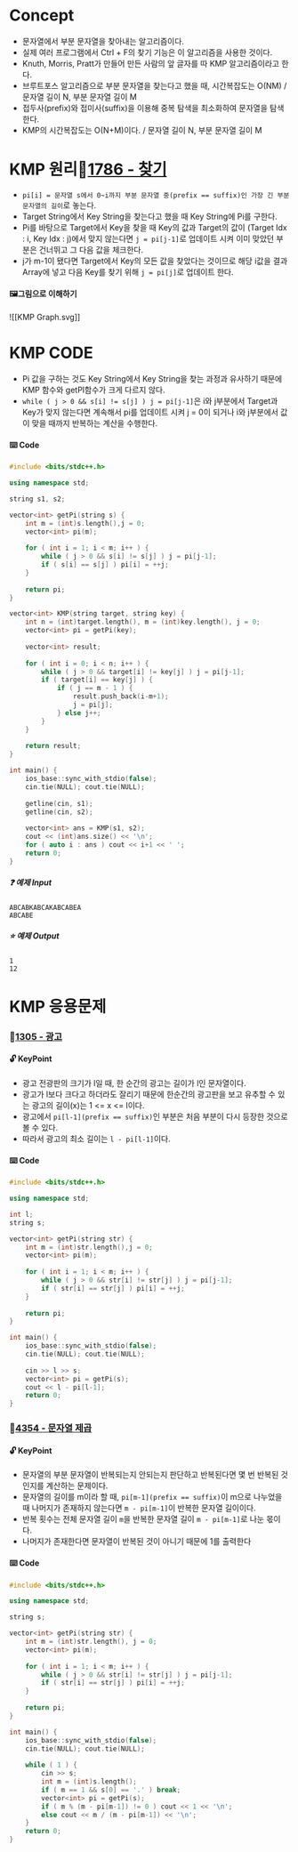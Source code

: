 # Concept
- 문자열에서 부분 문자열을 찾아내는 알고리즘이다.
- 실제 여러 프로그램에서 Ctrl + F의 찾기 기능은 이 알고리즘을 사용한 것이다.
- Knuth, Morris, Pratt가 만들어 만든 사람의 앞 글자를 따 KMP 알고리즘이라고 한다.
- 브루트포스 알고리즘으로 부분 문자열을 찾는다고 했을 때, 시간복잡도는 O(NM) / 문자열 길이 N, 부분 문자열 길이 M
- 접두사(prefix)와 접미사(suffix)을 이용해 중복 탐색을 최소화하여 문자열을 탐색한다.
- KMP의 시간복잡도는 O(N+M)이다. / 문자열 길이 N, 부분 문자열 길이 M
# KMP 원리📑[1786 - 찾기](https://www.acmicpc.net/problem/1786)
- `pi[i] = 문자열 s에서 0~i까지 부분 문자열 중(prefix == suffix)인 가장 긴 부분 문자열의 길이`로 놓는다.
- Target String에서 Key String을 찾는다고 했을 때 Key String에 Pi를 구한다.
- Pi를 바탕으로 Target에서 Key을 찾을 때 Key의 값과 Target의 값이 (Target Idx : i, Key Idx : j)에서 맞지 않는다면 `j = pi[j-1]`로 업데이트 시켜 이미 맞았던 부분은 건너뛰고 그 다음 값을 체크한다.
- j가 m-1이 됐다면 Target에서 Key의 모든 값을 찾았다는 것이므로 해당 i값을 결과 Array에 넣고 다음 Key를 찾기 위해 `j = pi[j]`로 업데이트 한다.
#### 🖼️그림으로 이해하기
![[KMP Graph.svg]]
# KMP CODE
- Pi 값을 구하는 것도 Key String에서 Key String을 찾는 과정과 유사하기 때문에 KMP 함수와 getPI함수가 크게 다르지 않다.
- `while ( j > 0 && s[i] != s[j] ) j = pi[j-1]`은 i와 j부분에서 Target과 Key가 맞지 않는다면 계속해서 pi를 업데이트 시켜 j = 0이 되거나 i와 j부분에서 값이 맞을 때까지 반복하는 계산을 수행한다.
#### ⌨️ Code
```cpp
#include <bits/stdc++.h>

using namespace std;

string s1, s2;

vector<int> getPi(string s) {
    int m = (int)s.length(),j = 0;
    vector<int> pi(m);
    
    for ( int i = 1; i < m; i++ ) {
        while ( j > 0 && s[i] != s[j] ) j = pi[j-1];
        if ( s[i] == s[j] ) pi[i] = ++j;
    }
    
    return pi;
}

vector<int> KMP(string target, string key) {
    int n = (int)target.length(), m = (int)key.length(), j = 0;
    vector<int> pi = getPi(key);
    
    vector<int> result;
    
    for ( int i = 0; i < n; i++ ) {
        while ( j > 0 && target[i] != key[j] ) j = pi[j-1];
        if ( target[i] == key[j] ) {
            if ( j == m - 1 ) {
                result.push_back(i-m+1);
                j = pi[j];
            } else j++;
        }
    }
    
    return result;
}

int main() {
    ios_base::sync_with_stdio(false);
    cin.tie(NULL); cout.tie(NULL);
    
    getline(cin, s1);
    getline(cin, s2);
    
    vector<int> ans = KMP(s1, s2);
    cout << (int)ans.size() << '\n';
    for ( auto i : ans ) cout << i+1 << ' ';
    return 0;
}
```
##### ❓ 예제 Input
	ABCABKABCAKABCABEA
	ABCABE
##### ⭐ 예제 Output
	1
	12
# KMP 응용문제
### 📑[1305 - 광고](https://www.acmicpc.net/problem/1305)
#### 🔓 KeyPoint
- 광고 전광판의 크기가 l일 때, 한 순간의 광고는 길이가 l인 문자열이다.
- 광고가 l보다 크다고 하더라도 잘리기 때문에 한순간의 광고판을 보고 유추할 수 있는 광고의 길이(x)는 1 <= x <= l이다.
- 광고에서 `pi[l-1](prefix == suffix)`인 부분은 처음 부분이 다시 등장한 것으로 볼 수 있다.
- 따라서 광고의 최소 길이는 `l - pi[l-1]`이다.
#### ⌨️ Code
```cpp
#include <bits/stdc++.h>

using namespace std;

int l;
string s;

vector<int> getPi(string str) {
    int m = (int)str.length(),j = 0;
    vector<int> pi(m);
    
    for ( int i = 1; i < m; i++ ) {
        while ( j > 0 && str[i] != str[j] ) j = pi[j-1];
        if ( str[i] == str[j] ) pi[i] = ++j;
    }
    
    return pi;
}

int main() {
    ios_base::sync_with_stdio(false);
    cin.tie(NULL); cout.tie(NULL);
    
    cin >> l >> s;
    vector<int> pi = getPi(s);
    cout << l - pi[l-1];
    return 0;
}
```
### 📑[4354 - 문자열 제곱](https://www.acmicpc.net/problem/4354)
#### 🔓 KeyPoint
- 문자열의 부분 문자열이 반복되는지 안되는지 판단하고 반복된다면 몇 번 반복된 것인지를 계산하는 문제이다.
- 문자열의 길이를 m이라 할 때, `pi[m-1](prefix == suffix)`이 m으로 나누었을 때 나머지가 존재하지 않는다면 `m - pi[m-1]`이 반복한 문자열 길이이다.
- 반복 횟수는 전체 문자열 길이 `m`을 반복한 문자열 길이 `m - pi[m-1]`로 나눈 몫이다.
- 나머지가 존재한다면 문자열이 반복된 것이 아니기 때문에 1를 출력한다
#### ⌨️ Code
```cpp
#include <bits/stdc++.h>

using namespace std;

string s;

vector<int> getPi(string str) {
    int m = (int)str.length(), j = 0;
    vector<int> pi(m);
    
    for ( int i = 1; i < m; i++ ) {
        while ( j > 0 && str[i] != str[j] ) j = pi[j-1];
        if ( str[i] == str[j] ) pi[i] = ++j;
    }
    
    return pi;
}

int main() {
    ios_base::sync_with_stdio(false);
    cin.tie(NULL); cout.tie(NULL);
    
    while ( 1 ) {
        cin >> s;
        int m = (int)s.length();
        if ( m == 1 && s[0] == '.' ) break;
        vector<int> pi = getPi(s);
        if ( m % (m - pi[m-1]) != 0 ) cout << 1 << '\n';
        else cout << m / (m - pi[m-1]) << '\n';
    }
    return 0;
}
```
